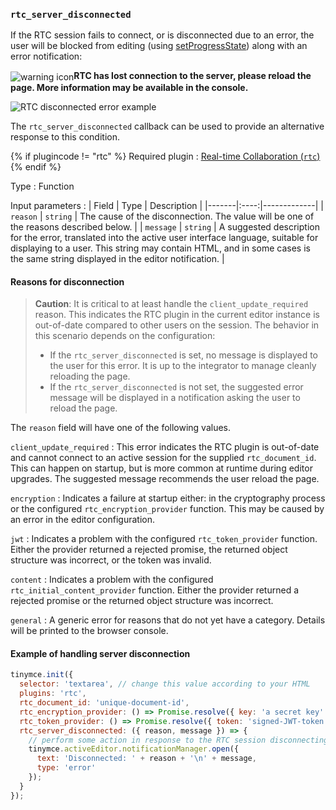 ### `rtc_server_disconnected`

If the RTC session fails to connect, or is disconnected due to an error, the user will be blocked from editing (using [setProgressState]({{site.baseurl}}/api/tinymce/tinymce.editor/#setprogressstate)) along with an error notification:

<img alt="warning icon" src="{{ site.baseurl }}/images/icons/warning.svg" style="vertical-align:middle;"/>**RTC has lost connection to the server, please reload the page. More information may be available in the console.**

![RTC disconnected error example]({{site.baseurl}}/images/rtc-error-example.png "RTC disconnected error example")

The `rtc_server_disconnected` callback can be used to provide an alternative response to this condition.

{% if plugincode != "rtc" %}
Required plugin
: [Real-time Collaboration (`rtc`)]({{site.baseurl}}/plugins/premium/rtc/)
{% endif %}

Type
: Function

Input parameters
: | Field | Type | Description |
|-------|:----:|-------------|
| `reason` | `string` | The cause of the disconnection. The value will be one of the reasons described below. |
| `message` | `string` | A suggested description for the error, translated into the active user interface language, suitable for displaying to a user. This string may contain HTML, and in some cases is the same string displayed in the editor notification. |

#### Reasons for disconnection

> **Caution**: It is critical to at least handle the `client_update_required` reason. This indicates the RTC plugin in the current editor instance is out-of-date compared to other users on the session. The behavior in this scenario depends on the configuration:
> * If the `rtc_server_disconnected` is set, no message is displayed to the user for this error. It is up to the integrator to manage cleanly reloading the page.
> * If the `rtc_server_disconnected` is not set, the suggested error message will be displayed in a notification asking the user to reload the page.

The `reason` field will have one of the following values.

`client_update_required`
: This error indicates the RTC plugin is out-of-date and cannot connect to an active session for the supplied `rtc_document_id`. This can happen on startup, but is more common at runtime during editor upgrades. The suggested message recommends the user reload the page.

`encryption`
: Indicates a failure at startup either: in the cryptography process or the configured `rtc_encryption_provider` function. This may be caused by an error in the editor configuration.

`jwt`
: Indicates a problem with the configured `rtc_token_provider` function. Either the provider returned a rejected promise, the returned object structure was incorrect, or the token was invalid.

`content`
: Indicates a problem with the configured `rtc_initial_content_provider` function. Either the provider returned a rejected promise or the returned object structure was incorrect.

`general`
: A generic error for reasons that do not yet have a category. Details will be printed to the browser console.

#### Example of handling server disconnection

```js
tinymce.init({
  selector: 'textarea', // change this value according to your HTML
  plugins: 'rtc',
  rtc_document_id: 'unique-document-id',
  rtc_encryption_provider: () => Promise.resolve({ key: 'a secret key' }),
  rtc_token_provider: () => Promise.resolve({ token: 'signed-JWT-token' }),
  rtc_server_disconnected: ({ reason, message }) => {
    // perform some action in response to the RTC session disconnecting, such as:
    tinymce.activeEditor.notificationManager.open({
      text: 'Disconnected: ' + reason + '\n' + message,
      type: 'error'
    });
  }
});
```
